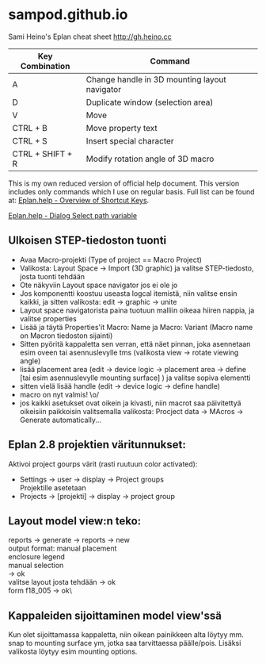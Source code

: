 # sampod.github.io
Sami Heino's Eplan cheat sheet
http://gh.heino.cc

| Key Combination  | Command
| ---------------- | ---
| A                | Change handle in 3D mounting layout navigator
| D                | Duplicate window (selection area)
| V                | Move
| CTRL + B         | Move property text
| CTRL + S         | Insert special character
| CTRL + SHIFT + R | Modify rotation angle of 3D macro

This is my own reduced version of official help document. This version includes only commands which I use on regular basis. Full list can be found at: 
[Eplan.help - Overview of Shortcut Keys](https://www.eplan.help/help/platform/2.7/en-US/help/EPLAN_Help.htm#htm/gededitgui_k_tastaturbefehle.htm#kanchor426).

[Eplan.help - Dialog Select path variable](https://www.eplan.help/help/platform/2.8/en-US/help/EPLAN_Help.htm#htm/modaldialogsdb_d_pfadvariablen.htm)

## Ulkoisen STEP-tiedoston tuonti
- Avaa Macro-projekti (Type of project == Macro Project)
- Valikosta: Layout Space -> Import (3D graphic) ja valitse STEP-tiedosto, josta tuonti tehdään
- Ote näkyviin Layout space navigator jos ei ole jo
- Jos komponentti koostuu useasta logcal itemistä, niin valitse ensin kaikki, ja sitten valikosta: edit -> graphic -> unite
- Layout space navigatorista paina tuotuun malliin oikeaa hiiren nappia, ja valitse properties
- Lisää ja täytä Properties'it Macro: Name ja Macro: Variant (Macro name on Macron tiedoston sijainti)
- Sitten pyöritä kappaletta sen verran, että näet pinnan, joka asennetaan esim oveen tai asennuslevylle tms (valikosta view -> rotate viewing angle)
- lisää placement area (edit -> device logic -> placement area -> define [tai esim asennuslevylle mounting surface] ) ja valitse sopiva elementti 
- sitten vielä lisää handle (edit -> device logic -> define handle)
- macro on nyt valmis! \o/
- jos kaikki asetukset ovat oikein ja kivasti, niin macrot saa päivitettyä oikeisiin paikkoisin valitsemalla valikosta: Procject data -> MAcros -> Generate automatically...

## Eplan 2.8 projektien väritunnukset:
Aktivoi project gourps värit (rasti ruutuun color activated):
- Settings -> user -> display -> Project groups\
Projektille asetetaan 
- Projects -> [projekti] -> display -> project group

## Layout model view:n teko:
reports -> generate -> reports -> new \
  output format: manual placement\
  enclosure legend\
  manual selection\
  -> ok\
valitse layout josta tehdään -> ok\
form f18_005 -> ok\

## Kappaleiden sijoittaminen model view'ssä
Kun olet sijoittamassa kappaletta, niin oikean painikkeen alta löytyy
mm. snap to mounting surface ym, jotka saa tarvittaessa päälle/pois. 
Lisäksi valikosta löytyy esim mounting options.
